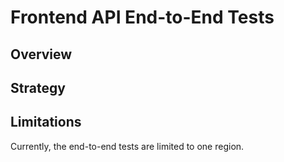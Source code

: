 # Frontend API End-to-End Tests

## Overview

## Strategy

## Limitations

Currently, the end-to-end tests are limited to one region.
